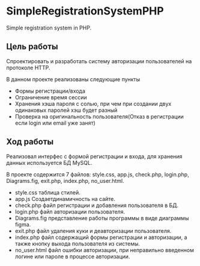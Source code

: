 # SimpleRegistrationSystemPHP
Simple registration system in PHP.

## Цель работы
Спроектировать и разработать систему авторизации пользователей на протоколе HTTP.

В данном проекте реализованы следующие пункты
- Формы регистрации/входа
- Ограничение время сессии
- Хранения хэша пароля с солью, при чем при создании двух одинаковых паролей хэш будет разный
- Проверка на оригинальность пользователя(Отказ в регистрации если login или email уже занят)

## Ход работы

Реализовал интерфес с формой регистрации и входа, для хранения данных используется БД MySQL.

В проекте содержится 7 файлов: style.css, app.js, check.php, login.php, Diagrams.fig, exit.php, index.php, no_user.html.

- style.css таблица стилей.
- app.js Создаетдинамичность на сайте.
- check.php файл регистрации и добавления пользователя в БД.
- login.php файл авторизации пользователя.
- Diagrams.fig представление работы программы в виде диаграммы figma.
- exit.php файл удаления куки и деавторизации пользователя.
- index.php файл содержащий формы регистрации и авторизации, а также кнопку выхода пользователя из системы.
- no_user.html файл ошибки авторизации, при неправильно введенном логине или пароле в процессе авторизации.

